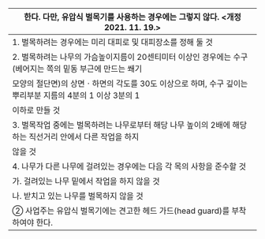 | 한다. 다만, 유압식 벌목기를 사용하는 경우에는 그렇지 않다. <개정 2021. 11. 19.> |
| --- |
| 1. 벌목하려는 경우에는 미리 대피로 및 대피장소를 정해 둘 것 |
| 2. 벌목하려는 나무의 가슴높이지름이 20센티미터 이상인 경우에는 수구(베어지는 쪽의 밑동 부근에 만드는 쐐기 |
| 모양의 절단면)의 상면ㆍ하면의 각도를 30도 이상으로 하며, 수구 깊이는 뿌리부분 지름의 4분의 1 이상 3분의 1 |
| 이하로 만들 것 |
| 3. 벌목작업 중에는 벌목하려는 나무로부터 해당 나무 높이의 2배에 해당하는 직선거리 안에서 다른 작업을 하지 |
| 않을 것 |
| 4. 나무가 다른 나무에 걸려있는 경우에는 다음 각 목의 사항을 준수할 것 |
| 가. 걸려있는 나무 밑에서 작업을 하지 않을 것 |
| 나. 받치고 있는 나무를 벌목하지 않을 것 |
| ② 사업주는 유압식 벌목기에는 견고한 헤드 가드(head guard)를 부착하여야 한다. |